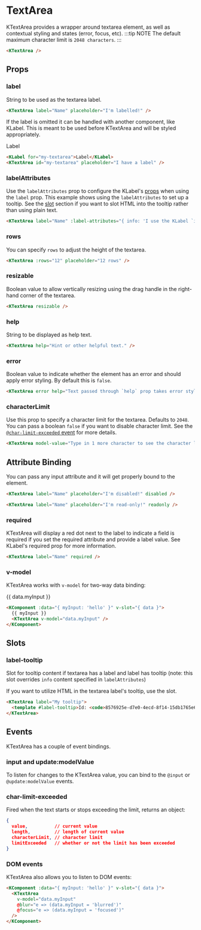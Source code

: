 # TextArea

KTextArea provides a wrapper around textarea element, as well as contextual styling and states (error, focus, etc).
:::tip NOTE
The default maximum character limit is `2048 characters`.
:::

<KTextArea />

```html
<KTextArea />
```

## Props

### label

String to be used as the textarea label.

<KTextArea label="Name" placeholder="I'm labelled!" />

```html
<KTextArea label="Name" placeholder="I'm labelled!" />
```

If the label is omitted it can be handled with another component, like KLabel. This is meant to be used before KTextArea and will be styled appropriately.

<KLabel for="my-textarea">Label</KLabel>
<KTextArea id="my-textarea" placeholder="I have a label" />

```html
<KLabel for="my-textarea">Label</KLabel>
<KTextArea id="my-textarea" placeholder="I have a label" />
```

### labelAttributes

Use the `labelAttributes` prop to configure the KLabel's [props](/components/label) when using the `label` prop. This example shows using the `labelAttributes` to set up a tooltip. See the [slot](#slots) section if you want to slot HTML into the tooltip rather than using plain text.

<KTextArea label="Name" :label-attributes="{ info: 'I use the KLabel `info` prop' }" />

```html
<KTextArea label="Name" :label-attributes="{ info: 'I use the KLabel `info` prop' }" />
```

### rows

You can specify `rows` to adjust the height of the textarea.

<KTextArea :rows="12" placeholder="12 rows" />

```html
<KTextArea :rows="12" placeholder="12 rows" />
```

### resizable

Boolean value to allow vertically resizing using the drag handle in the right-hand corner of the textarea.

<KTextArea resizable />

```html
<KTextArea resizable />
```

### help

String to be displayed as help text.

<KTextArea help="Hint or other helpful text." />

```html
<KTextArea help="Hint or other helpful text." />
```

### error

Boolean value to indicate whether the element has an error and should apply error styling. By default this is `false`.

<KTextArea error help="Text passed through `help` prop takes error styling when `error` prop is `true`." />

```html
<KTextArea error help="Text passed through `help` prop takes error styling when `error` prop is `true`." />
```

### characterLimit

Use this prop to specify a character limit for the textarea. Defaults to `2048`. You can pass a boolean `false` if you want to disable character limit. See the [`@char-limit-exceeded` event](#events) for more details.

<KTextArea model-value="Type in 1 more character to see the character limit error message: " :character-limit="67" help="Character limit error supersedes `help` prop when it's been exceeded." />

```html
<KTextArea model-value="Type in 1 more character to see the character limit error message: " :character-limit="67" help="Character limit error supersedes `help` prop when it's been exceeded." />
```

## Attribute Binding

You can pass any input attribute and it will get properly bound to the element.

<KTextArea label="Name" placeholder="I'm disabled!" disabled />

```html
<KTextArea label="Name" placeholder="I'm disabled!" disabled />
```

<KTextArea label="Name" placeholder="I'm read-only!" readonly />

```html
<KTextArea label="Name" placeholder="I'm read-only!" readonly />
```

### required

KTextArea will display a red dot next to the label to indicate a field is required if you set the required attribute and provide a label value. See KLabel's required prop for more information.

<KTextArea label="Name" required />

```html
<KTextArea label="Name" required />
```

### v-model

KTextArea works with `v-model` for two-way data binding:

<KComponent :data="{ myInput: 'hello' }" v-slot="{ data }">
  <div>
    {{ data.myInput }}
    <KTextArea v-model="data.myInput" />
  </div>
</KComponent>

```html
<KComponent :data="{ myInput: 'hello' }" v-slot="{ data }">
  {{ myInput }}
  <KTextArea v-model="data.myInput" />
</KComponent>
```

## Slots

### label-tooltip

Slot for tooltip content if textarea has a label and label has tooltip (note: this slot overrides `info` content specified in `labelAttributes`)

If you want to utilize HTML in the textarea label's tooltip, use the slot.

<KTextArea label="My tooltip">
  <template #label-tooltip>Id: <code>8576925e-d7e0-4ecd-8f14-15db1765e69a</code></template>
</KTextArea>

```html
<KTextArea label="My tooltip">
  <template #label-tooltip>Id: <code>8576925e-d7e0-4ecd-8f14-15db1765e69a</code></template>
</KTextArea>
```

## Events

KTextArea has a couple of event bindings.

### input and update:modelValue

To listen for changes to the KTextArea value, you can bind to the `@input` or `@update:modelValue` events.

### char-limit-exceeded

Fired when the text starts or stops exceeding the limit, returns an object:

```json
{
  value,          // current value
  length,         // length of current value
  characterLimit, // character limit
  limitExceeded   // whether or not the limit has been exceeded
}
```

### DOM events

KTextArea also allows you to listen to DOM events:

<KComponent :data="{ myInput: 'hello' }" v-slot="{ data }">
  <KTextArea
    v-model="data.myInput"
    @blur="e => (data.myInput = 'blurred')"
    @focus="e => (data.myInput = 'focused')"
  />
</KComponent>

```html
<KComponent :data="{ myInput: 'hello' }" v-slot="{ data }">
  <KTextArea
    v-model="data.myInput"
    @blur="e => (data.myInput = 'blurred')"
    @focus="e => (data.myInput = 'focused')"
  />
</KComponent>
```
